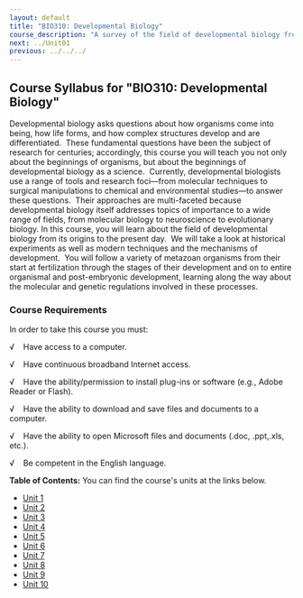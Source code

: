 ```yaml
---
layout: default
title: "BIO310: Developmental Biology"
course_description: "A survey of the field of developmental biology from its origins to the present day, from seminal historical experiments to modern techniques and the mechanisms of development. Follows a variety of organisms from their start at fertilization through the stages of their development and on to entire organismal and post-embryonic development, as well as the molecular and genetic regulations involved in these processes."
next: ../Unit01
previous: ../../../
---
```

Course Syllabus for "BIO310: Developmental Biology"
---------------------------------------------------

Developmental biology asks questions about how organisms come into
being, how life forms, and how complex structures develop and are
differentiated.  These fundamental questions have been the subject of
research for centuries; accordingly, this course you will teach you not
only about the beginnings of organisms, but about the beginnings of
developmental biology as a science.  Currently, developmental biologists
use a range of tools and research foci—from molecular techniques to
surgical manipulations to chemical and environmental studies—to answer
these questions.  Their approaches are multi-faceted because
developmental biology itself addresses topics of importance to a wide
range of fields, from molecular biology to neuroscience to evolutionary
biology. In this course, you will learn about the field of developmental
biology from its origins to the present day.  We will take a look at
historical experiments as well as modern techniques and the mechanisms
of development.  You will follow a variety of metazoan organisms from
their start at fertilization through the stages of their development and
on to entire organismal and post-embryonic development, learning along
the way about the molecular and genetic regulations involved in these
processes.

### Course Requirements

In order to take this course you must:

√    Have access to a computer.

√    Have continuous broadband Internet access.

√    Have the ability/permission to install plug-ins or software (e.g.,
Adobe Reader or Flash).

√    Have the ability to download and save files and documents to a
computer.

√    Have the ability to open Microsoft files and documents (.doc,
.ppt,.xls, etc.).

√    Be competent in the English language.

**Table of Contents:** You can find the course's units at the links below.

- [Unit 1](https://legacy.saylor.org/bio310/Unit01/)
- [Unit 2](https://legacy.saylor.org/bio310/Unit02/)
- [Unit 3](https://legacy.saylor.org/bio310/Unit03/)
- [Unit 4](https://legacy.saylor.org/bio310/Unit04/)
- [Unit 5](https://legacy.saylor.org/bio310/Unit05/)
- [Unit 6](https://legacy.saylor.org/bio310/Unit06/)
- [Unit 7](https://legacy.saylor.org/bio310/Unit07/)
- [Unit 8](https://legacy.saylor.org/bio310/Unit08/)
- [Unit 9](https://legacy.saylor.org/bio310/Unit09/)
- [Unit 10](https://legacy.saylor.org/bio310/Unit10/)
